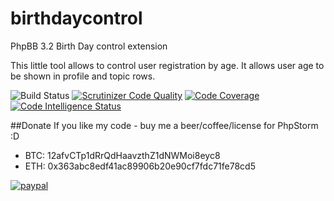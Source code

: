 birthdaycontrol
===============

PhpBB 3.2 Birth Day control extension

This little tool allows to control user registration by age. It allows user age to be shown in profile and topic rows.

![Build Status](https://travis-ci.org/satanasov/birthdaycontrol.svg?branch=master) [![Scrutinizer Code Quality](https://scrutinizer-ci.com/g/satanasov/birthdaycontrol/badges/quality-score.png?b=master)](https://scrutinizer-ci.com/g/satanasov/birthdaycontrol/?branch=master) [![Code Coverage](https://scrutinizer-ci.com/g/satanasov/birthdaycontrol/badges/coverage.png?b=master)](https://scrutinizer-ci.com/g/satanasov/birthdaycontrol/?branch=master) [![Code Intelligence Status](https://scrutinizer-ci.com/g/satanasov/birthdaycontrol/badges/code-intelligence.svg?b=master)](https://scrutinizer-ci.com/code-intelligence)

##Donate
If you like my code - buy me a beer/coffee/license for PhpStorm :D

- BTC: 12afvCTp1dRrQdHaavzthZ1dNWMoi8eyc8
- ETH: 0x363abc8edf41ac89906b20e90cf7fdc71fe78cd5

[![paypal](https://www.paypalobjects.com/en_US/i/btn/btn_donateCC_LG.gif)](https://www.paypal.com/cgi-bin/webscr?cmd=_s-xclick&hosted_button_id=XQ6USSXCSUM5W)
